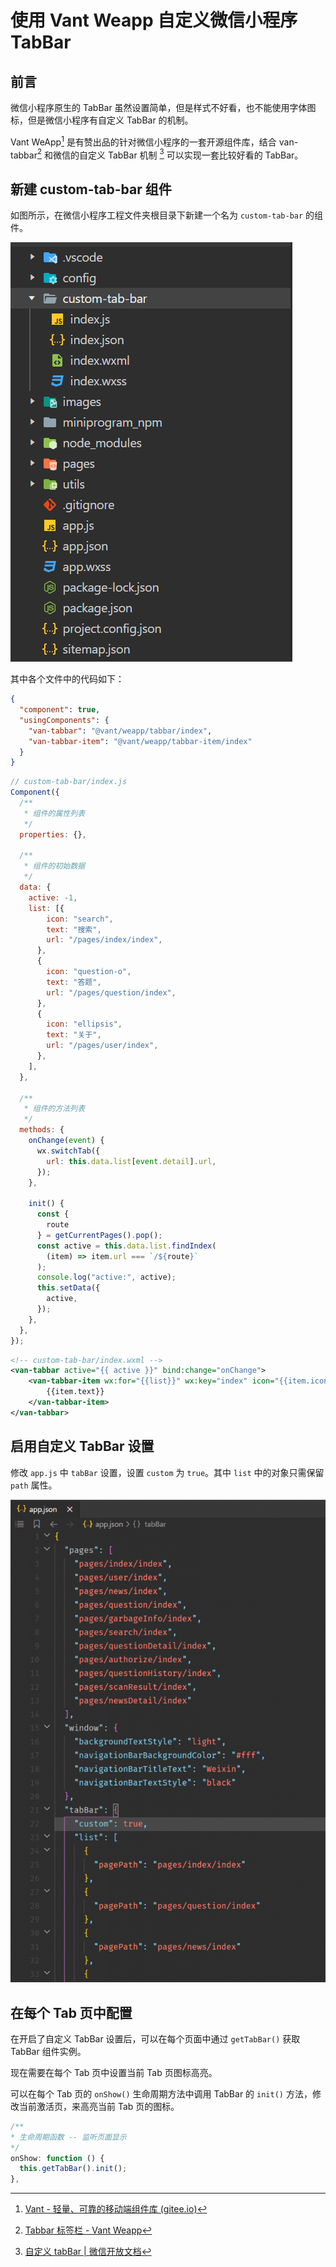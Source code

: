 # 使用 Vant Weapp 自定义微信小程序 TabBar

## 前言

微信小程序原生的 TabBar 虽然设置简单，但是样式不好看，也不能使用字体图标，但是微信小程序有自定义 TabBar 的机制。

Vant WeApp[^1] 是有赞出品的针对微信小程序的一套开源组件库，结合 van-tabbar[^2] 和微信的自定义 TabBar 机制 [^3] 可以实现一套比较好看的 TabBar。

## 新建 custom-tab-bar 组件

如图所示，在微信小程序工程文件夹根目录下新建一个名为 `custom-tab-bar` 的组件。

![img](./2020-12-08-customize-wechat-mini-program-tabbar-with-vant-weapp.assets/image-5.png)

其中各个文件中的代码如下：

```json
{
  "component": true,
  "usingComponents": {
    "van-tabbar": "@vant/weapp/tabbar/index",
    "van-tabbar-item": "@vant/weapp/tabbar-item/index"
  }
}
```

```javascript
// custom-tab-bar/index.js
Component({
  /**
   * 组件的属性列表
   */
  properties: {},

  /**
   * 组件的初始数据
   */
  data: {
    active: -1,
    list: [{
        icon: "search",
        text: "搜索",
        url: "/pages/index/index",
      },
      {
        icon: "question-o",
        text: "答题",
        url: "/pages/question/index",
      },
      {
        icon: "ellipsis",
        text: "关于",
        url: "/pages/user/index",
      },
    ],
  },

  /**
   * 组件的方法列表
   */
  methods: {
    onChange(event) {
      wx.switchTab({
        url: this.data.list[event.detail].url,
      });
    },

    init() {
      const {
        route
      } = getCurrentPages().pop();
      const active = this.data.list.findIndex(
        (item) => item.url === `/${route}`
      );
      console.log("active:", active);
      this.setData({
        active,
      });
    },
  },
});
```

```xml
<!-- custom-tab-bar/index.wxml -->
<van-tabbar active="{{ active }}" bind:change="onChange">
    <van-tabbar-item wx:for="{{list}}" wx:key="index" icon="{{item.icon}}">
        {{item.text}}
    </van-tabbar-item>
</van-tabbar>
```

## 启用自定义 TabBar 设置

修改 `app.js` 中 `tabBar` 设置，设置 `custom` 为 `true`。其中 `list` 中的对象只需保留 `path` 属性。

![img](./2020-12-08-customize-wechat-mini-program-tabbar-with-vant-weapp.assets/image-6-668x1024.png)

## 在每个 Tab 页中配置

在开启了自定义 TabBar 设置后，可以在每个页面中通过 `getTabBar()` 获取 TabBar 组件实例。

现在需要在每个 Tab 页中设置当前 Tab 页图标高亮。

可以在每个 Tab 页的 `onShow()` 生命周期方法中调用 TabBar 的 `init()` 方法，修改当前激活页，来高亮当前 Tab 页的图标。

```javascript
/**
* 生命周期函数 -- 监听页面显示
*/
onShow: function () {
  this.getTabBar().init();
},
```

[^1]: [Vant - 轻量、可靠的移动端组件库 (gitee.io)](https://vant-contrib.gitee.io/vant/#/zh-CN/)
[^2]: [Tabbar 标签栏 - Vant Weapp](https://vant-contrib.gitee.io/vant-weapp/#/tabbar)
[^3]: [自定义 tabBar | 微信开放文档](https://developers.weixin.qq.com/miniprogram/dev/framework/ability/custom-tabbar.html)
